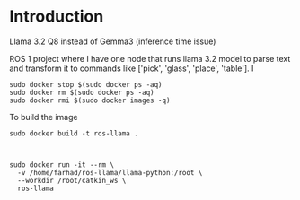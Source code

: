 # Introduction

Llama 3.2 Q8 instead of Gemma3 (inference time issue)

ROS 1 project where I have one node that runs llama 3.2 model to parse text and transform it to commands like ['pick', 'glass', 'place', 'table']. I

```
sudo docker stop $(sudo docker ps -aq)
sudo docker rm $(sudo docker ps -aq)
sudo docker rmi $(sudo docker images -q)

```

To build the image
```
sudo docker build -t ros-llama .



sudo docker run -it --rm \
  -v /home/farhad/ros-llama/llama-python:/root \
  --workdir /root/catkin_ws \
  ros-llama


```